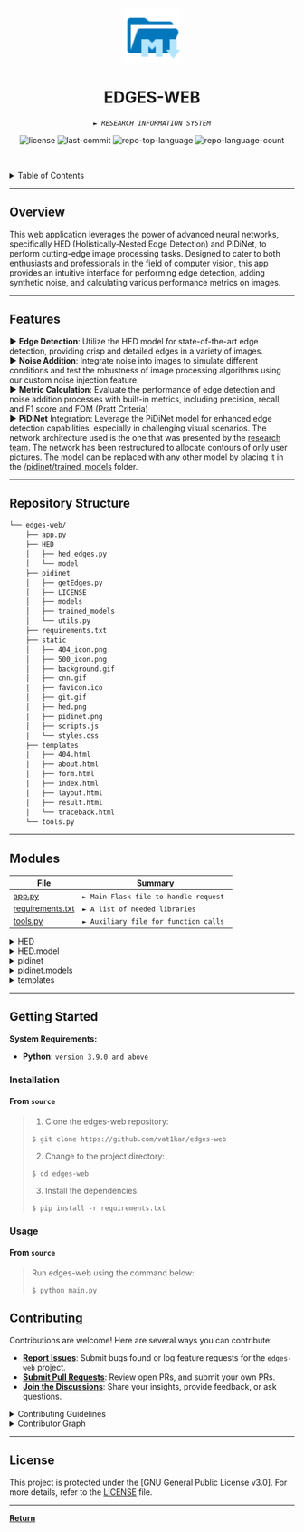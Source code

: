 <p align="center">
  <img src="https://raw.githubusercontent.com/PKief/vscode-material-icon-theme/ec559a9f6bfd399b82bb44393651661b08aaf7ba/icons/folder-markdown-open.svg" width="100" alt="project-logo">
</p>
<p align="center">
    <h1 align="center">EDGES-WEB</h1>
</p>
<p align="center">
    <em><code>► RESEARCH INFORMATION SYSTEM</code></em>
</p>
<p align="center">
	<img src="https://img.shields.io/github/license/vat1kan/edges-web?style=default&logo=opensourceinitiative&logoColor=white&color=0080ff" alt="license">
	<img src="https://img.shields.io/github/last-commit/vat1kan/edges-web?style=default&logo=git&logoColor=white&color=0080ff" alt="last-commit">
	<img src="https://img.shields.io/github/languages/top/vat1kan/edges-web?style=default&color=0080ff" alt="repo-top-language">
	<img src="https://img.shields.io/github/languages/count/vat1kan/edges-web?style=default&color=0080ff" alt="repo-language-count">
<p>
<p align="center">
	<!-- default option, no dependency badges. -->
</p>

<br><!-- TABLE OF CONTENTS -->
<details>
  <summary>Table of Contents</summary><br>

- [ Overview](#-overview)
- [ Features](#-features)
- [ Repository Structure](#-repository-structure)
- [ Modules](#-modules)
- [ Getting Started](#-getting-started)
  - [ Installation](#-installation)
  - [ Usage](#-usage)
  - [ Tests](#-tests)
- [ Contributing](#-contributing)
- [ License](#-license)
</details>
<hr>

##  Overview

This web application leverages the power of advanced neural networks, specifically HED (Holistically-Nested Edge Detection) and PiDiNet, to perform cutting-edge image processing tasks. Designed to cater to both enthusiasts and professionals in the field of computer vision, this app provides an intuitive interface for performing edge detection, adding synthetic noise, and calculating various performance metrics on images.

---

##  Features

► <b>Edge Detection</b>: Utilize the HED model for state-of-the-art edge detection, providing crisp and detailed edges in a variety of images.<br>
► <b>Noise Addition</b>: Integrate noise into images to simulate different conditions and test the robustness of image processing algorithms using our custom noise injection feature.<br>
► <b>Metric Calculation</b>: Evaluate the performance of edge detection and noise addition processes with built-in metrics, including precision, recall, and F1 score and FOM (Pratt Criteria)<br>
► <b>PiDiNet</b> Integration: Leverage the PiDiNet model for enhanced edge detection capabilities, especially in challenging visual scenarios. The network architecture used is the one that was presented by the [research team](https://github.com/hellozhuo/pidinet). The network has been restructured to allocate contours of only user pictures. The model can be replaced with any other model by placing it in the [/pidinet/trained_models](https://github.com/vat1kan/edges-web/tree/main/pidinet/trained_models) folder.

---

##  Repository Structure

```sh
└── edges-web/
    ├── app.py
    ├── HED
    │   ├── hed_edges.py
    │   └── model
    ├── pidinet
    │   ├── getEdges.py
    │   ├── LICENSE
    │   ├── models
    │   ├── trained_models
    │   └── utils.py
    ├── requirements.txt
    ├── static
    │   ├── 404_icon.png
    │   ├── 500_icon.png
    │   ├── background.gif
    │   ├── cnn.gif
    │   ├── favicon.ico
    │   ├── git.gif
    │   ├── hed.png
    │   ├── pidinet.png
    │   ├── scripts.js
    │   └── styles.css
    ├── templates
    │   ├── 404.html
    │   ├── about.html
    │   ├── form.html
    │   ├── index.html
    │   ├── layout.html
    │   ├── result.html
    │   └── traceback.html
    └── tools.py
```

---

##  Modules

| File                                                                                  | Summary                         |
| ---                                                                                   | ---                             |
| [app.py](https://github.com/vat1kan/edges-web/blob/master/app.py)                     | <code>► Main Flask file to handle request</code> |
| [requirements.txt](https://github.com/vat1kan/edges-web/blob/master/requirements.txt) | <code>► A list of needed libraries</code> |
| [tools.py](https://github.com/vat1kan/edges-web/blob/master/tools.py)                 | <code>► Auxiliary file for function calls </code> |

</details>

<details closed><summary>HED</summary>

| File                                                                              | Summary                         |
| ---                                                                               | ---                             |
| [hed_edges.py](https://github.com/vat1kan/edges-web/blob/master/HED\hed_edges.py) | <code>► Basic structure of the HED network</code> |

</details>

<details closed><summary>HED.model</summary>

| File                                                                                          | Summary                         |
| ---                                                                                           | ---                             |
| [deploy.prototxt](https://github.com/vat1kan/edges-web/blob/master/HED\model\deploy.prototxt) | <code>► Network architecture</code> |

</details>

<details closed><summary>pidinet</summary>

| File                                                                                | Summary                         |
| ---                                                                                 | ---                             |
| [getEdges.py](https://github.com/vat1kan/edges-web/blob/master/pidinet\getEdges.py) | <code>► File for calling PiDiNet network functions</code> |
| [utils.py](https://github.com/vat1kan/edges-web/blob/master/pidinet\utils.py)       | <code>► PiDiNet network features</code> |

</details>

<details closed><summary>pidinet.models</summary>

| File                                                                                                     | Summary                         |
| ---                                                                                                      | ---                             |
| [config.py](https://github.com/vat1kan/edges-web/blob/master/pidinet\models\config.py)                   | <code>► PiDiNet network features</code> |
| [convert_pidinet.py](https://github.com/vat1kan/edges-web/blob/master/pidinet\models\convert_pidinet.py) | <code>► PiDiNet network features</code> |
| [ops.py](https://github.com/vat1kan/edges-web/blob/master/pidinet\models\ops.py)                         | <code>► PiDiNet network features</code> |
| [pidinet.py](https://github.com/vat1kan/edges-web/blob/master/pidinet\models\pidinet.py)                 | <code>► PiDiNet network features</code> |

</details>

<details closed><summary>templates</summary>

| File                                                                                        | Summary                         |
| ---                                                                                         | ---                             |
| [404.html](https://github.com/vat1kan/edges-web/blob/master/templates\404.html)             | <code>► Page while handling a 404 error</code> |
| [about.html](https://github.com/vat1kan/edges-web/blob/master/templates\about.html)         | <code>► Main page with project info</code> |
| [form.html](https://github.com/vat1kan/edges-web/blob/master/templates\form.html)           | <code>► Image download and processing page</code> |
| [layout.html](https://github.com/vat1kan/edges-web/blob/master/templates\layout.html)       | <code>► Basic Jinja template</code> |
| [result.html](https://github.com/vat1kan/edges-web/blob/master/templates\result.html)       | <code>► Basic Jinja template</code> |
| [traceback.html](https://github.com/vat1kan/edges-web/blob/master/templates\traceback.html) | <code>► Page while handling a 500 error</code> |

</details>

---

##  Getting Started

**System Requirements:**

* **Python**: `version 3.9.0 and above`

###  Installation

<h4>From <code>source</code></h4>

> 1. Clone the edges-web repository:
>
> ```console
> $ git clone https://github.com/vat1kan/edges-web
> ```
>
> 2. Change to the project directory:
> ```console
> $ cd edges-web
> ```
>
> 3. Install the dependencies:
> ```console
> $ pip install -r requirements.txt
> ```

###  Usage

<h4>From <code>source</code></h4>

> Run edges-web using the command below:
> ```console
> $ python main.py
> ```


##  Contributing

Contributions are welcome! Here are several ways you can contribute:

- **[Report Issues](https://github.com/vat1kan/edges-web/issues)**: Submit bugs found or log feature requests for the `edges-web` project.
- **[Submit Pull Requests](https://github.com/vat1kan/edges-web/blob/main/CONTRIBUTING.md)**: Review open PRs, and submit your own PRs.
- **[Join the Discussions](https://github.com/vat1kan/edges-web/discussions)**: Share your insights, provide feedback, or ask questions.

<details closed>
<summary>Contributing Guidelines</summary>

1. **Fork the Repository**: Start by forking the project repository to your github account.
2. **Clone Locally**: Clone the forked repository to your local machine using a git client.
   ```sh
   git clone https://github.com/vat1kan/edges-web
   ```
3. **Create a New Branch**: Always work on a new branch, giving it a descriptive name.
   ```sh
   git checkout -b new-feature-x
   ```
4. **Make Your Changes**: Develop and test your changes locally.
5. **Commit Your Changes**: Commit with a clear message describing your updates.
   ```sh
   git commit -m 'Implemented new feature x.'
   ```
6. **Push to github**: Push the changes to your forked repository.
   ```sh
   git push origin new-feature-x
   ```
7. **Submit a Pull Request**: Create a PR against the original project repository. Clearly describe the changes and their motivations.
8. **Review**: Once your PR is reviewed and approved, it will be merged into the main branch. Congratulations on your contribution!
</details>

<details closed>
<summary>Contributor Graph</summary>
<br>
<p align="center">
   <a href="https://github.com/vat1kan/edges-web/}graphs/contributors">
      <img src="https://contrib.rocks/image?repo=vat1kan/edges-web">
   </a>
</p>
</details>

---

##  License

This project is protected under the [GNU General Public License v3.0]. For more details, refer to the [LICENSE](https://spdx.org/licenses/GPL-3.0-or-later.html) file.

---

[**Return**](#-overview)


